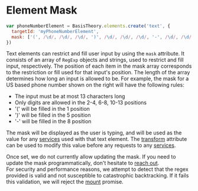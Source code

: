 # Element Mask

```jsx
var phoneNumberElement = BasisTheory.elements.create('text', {
  targetId: 'myPhoneNumberElement',
  mask: ['(', /\d/, /\d/, /\d/, ')', /\d/, /\d/, /\d/, '-', /\d/, /\d/, /\d/, /\d/]
})
```

Text elements can restrict and fill user input by using the `mask` attribute. It consists of an array of `RegExp`
objects and strings, used to restrict and fill input, respectively. The position of each item in the mask array
corresponds to the restriction or fill used for that input's position. The length of the array determines how long an
input is allowed to be. For example, the mask for a US based phone number shown on the right will have the following
rules:

* The input must be at most 13 characters long
* Only digits are allowed in the 2-4, 6-8, 10-13 positions
* '(' will be filled in the 1 position 
* ')' will be filled in the 5 position
* '-' will be filled in the 8 position

The mask will be displayed as the user is typing, and will be used as the value for any [services](#elements-services)
used with that text element. The [transform](#element-transform) attribute can be used to modify this value before any
requests to any [services](#elements-services).

<aside class="notice">
  <span>Once set, we do not currently allow updating the mask. If you need to update the mask programmatically, don't hesitate to <a href="mailto:support@basistheory.com">reach out</a>.</span>
</aside>

<aside class="warning">
  <span>For security and performance reasons, we attempt to detect that the regex provided is valid and not susceptible to catastrophic backtracking. If it fails this validation, we will reject the <a href="#elements-instance-mount-element">mount</a> promise.</span>
</aside>
